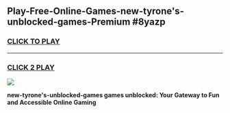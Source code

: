 
## Play-Free-Online-Games-new-tyrone's-unblocked-games-Premium #8yazp
<h3>
<a href="https://premium.freeplayer.one?title=new-tyrone's-unblocked-games&ref=8M">CLICK TO PLAY</a></h3>
<hr>

<h3>
<a href="https://premium.freeplayer.one?title=new-tyrone's-unblocked-games&ref=8M">CLICK 2 PLAY</a>
  
</h3>

<a href="https://premium.freeplayer.one?title=new-tyrone's-unblocked-games&ref=8M"><img src="https://clearcache.store/games.png"></a>


**new-tyrone's-unblocked-games games unblocked: Your Gateway to Fun and Accessible Online Gaming**
